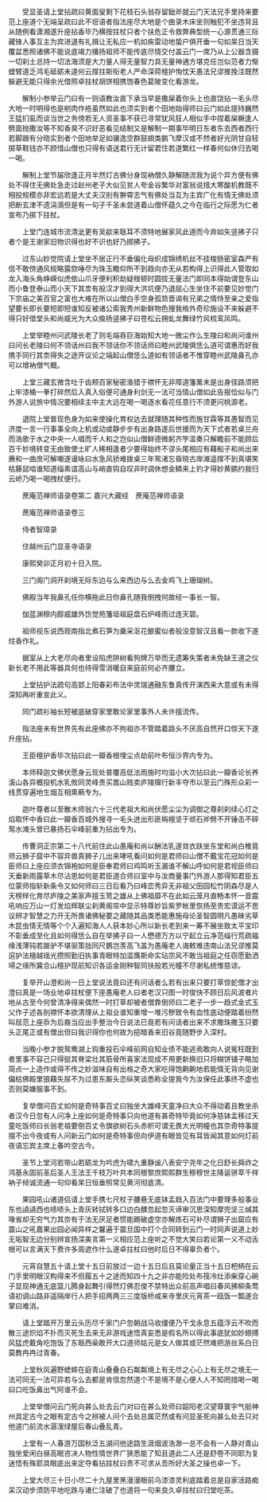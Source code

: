 <!-- { "loadSidebar": true } -->
　　受显圣请上堂拈疏曰黄面叟剩下花枝石头翁存留鈯斧就云门天法兄手里持来要范上座道个无端呈疏曰此不诳语者指法座尽大地是个曲录木床坐则触犯不坐违背且从随例看潇湘遂升座拈香毕乃横按拄杖只者个扶危正令救弊典型统一心源贯通三际藏锋人事互主为宾进退有礼揖让无私应一机如疾雷动地蛰户俱开垂一句如杲日当天覆盆悉照诸佛不能说底竭力播扬祖师不能传底尽情交付盖云门一席乃从上公器含摄一切刹土总持一切法海须是大力量人得无量智力具无量神通方堪克任岂似范者力惭螳臂道乏鸿毛砥砺未遑何云撑拄斯衔老人严命深荷檀护恂忱天愚法兄谬推挽注既然躲避无能只得余光借照卓拄杖胡饼相携饱春色葛陂变化看游龙。

　　解制小参举云门曰有一则语教汝直下承当早是撒屎着你头上也直饶拈一毛头尽大地一时明得也是剜肉作疮虽然如此也须实到者个田地始得师曰云门如此提持巍然王猛扪虱而谈当世之务傍若无人资圣事不获已寻常犹风狂人相似手中捏着屎橛逢人劈面抛撒汝等不知香臭不识好恶看见结制又是解制一期事毕明日东者东去西者西行若脚跟有分晓实到者个田地举足如骥逸空群鼓翅类鹏飞摩汉或不然者好光阴甘自轻掷草鞋钱亦不顾惜山僧也只得有语送君行无计留君住若道繁红一样春何似休归去喝一喝。

　　解制上堂节届欣逢正月半然灯古佛分身现衲僧久静解随流我为说个异方便有佛处不得住无佛处急走过赵州老子大似见贫人夸金谷繁华对富翁说措大寒酸机教既不相投规模亦非宏远若是大丈夫汉别有翀霄志气有佛处当互为主宾广化有情无佛处须把断玄津不遗涓滴但是有一句子千圣未尝道着山僧怀蕴久之今在临行之际愿为仁者宣布乃掷下拄杖。

　　上堂门连城市流清泚更有吴歈来聒耳不须特地展家风此道而今弃如矢竖拂子只者个是王谢家旧物识得也好不识也好乃掷拂子。

　　过东山妙觉院请上堂坐不居正行不垂偏化母织成锦绣机丝不挂梭肠密室森严有信不敢傍通风规略露欬唾尽为珠玉瞻仰所不到趋向亦无从若构得上识得此人管取如龙入海头角峥嵘似虎依山爪牙便利积劫疑根顿时圆拔无量法门即同本得始谓登东山而小鲁登泰山而小天下其柰有般汉才到得大洪坑便乃退屈心生坐住不前要见妙觉门下宗庙之美百官之富也大难在所以山僧白手空身孤筇晋谒有兄弟之情恃至亲之爱指望要长即长要短即短谁知反被诸公索我秀州新鲜物色搜我格外奇珍施设不来躲避不得只好借堂头和尚威光为大众揄扬竖拂子曰苍松云拥虬龙舞绿竹风梳鸾凤鸣。

　　上堂举睦州问武陵长老了则毛端吞巨海始知大地一微尘作么生陵曰和尚问谁州曰问长老陵曰何不领话州曰我不领话你不领话师曰睦州武陵俱恁么道可谓惠而好我携手同行其柰得失之途开议论之端起山僧恁么道如有领话者不惟穿睦州武陵鼻孔亦可以增衲僧气概。

　　上堂三藏玄微含吐于齿颊百家秘密渔猎于襟怀无非障道籓篱未是出身径路须把上牢漆桶一拳打碎然后入真入俗便可通身利剑无一法可当情山僧如此告报恰似与门外游人说旅中情况要相续主中主大远在喝一喝逐水看花任意行不须更问桃源老。

　　退院上堂普现色身为如来使操化育权达去就理随其种性而施甘霖等其愚智而见济度一言一行事事全向上机或动或静步步有出身路遂后世援而为天下式者若桌兰舟而浩歌于水之中央一人唱而千人和之岂似山僧鲜德微躬齐竽滥奏只解瞻前不能顾后百千妙境转变无由致使土旷人稀相逢者少要得始终不谬头尾相应有藉船子和尚出来赓和一曲庶可解嘲遂谩咏曰水急风骄难拨桌三年鸳渚忘昏晓古岸滩遥撑不到真堪笑枯藤鼠啮谁知道缁素谊高山与峭直钩自叹非时调休想金鳞来上钓才得妙黄鹂约我归云峤乃喝一喝拽杖便行。

　　蔗庵范禅师语录卷第二
嘉兴大藏经　蔗庵范禅师语录


　　蔗庵范禅师语录卷三

　　侍者智璋录

　　住越州云门显圣寺语录

　　康熙癸卯正月初十日入院。

　　三门阁门洞开刹境无际东边与么来西边与么去金鸡飞上珊瑚树。

　　佛殿当年我鼻孔任你横拖此日你鼻孔随我倒拽何故经一事长一智。

　　伽蓝渊穆内醇威雄外饬觉苑籓垣祖庭盘石炉峰雨过连天碧。

　　祖师视东说西观南指北煮石笋为羹采沤花酿蜜似者般没意智汉且看一款收下遂炷香作礼。

　　据室从上大老尽向者里设陷虎阱树看狗牌万举而无遗筹失策者未免缺王道之仪新长老不用此等器具何也待得雪消暖自来庭前何必齐腰立。

　　上堂拈护法疏句高郢上阳春彩布法中灵瑞通融东鲁真传开演西来大意或有未得深知再听重宣此义。

　　同门疏衫袖长短被底破穿家里敢论家里事外人未许擅流传。

　　指法座未有世界先有此座佛亦不拘祖亦不管踏着路头不厌高自然开口惊天下遂升座拈。

　　王臣檀护香毕次拈曰此一瓣香根埋尘点劫前叶布恒沙界内专为。

　　本师释迦文佛伏愿身云现处普覆高低法雨施时均滋小大次拈曰此一瓣香论长养溪山各异概投机水乳攸同灵峰贵买嵩山贱卖庐陵撺行新丰夺市以至云门殊形众彩一线贯穿遍地生烟互相熏爇专为。

　　迦叶尊者以至散木师翁六十三代老祖大和尚伏愿尘尘为调御之尊刹刹续心灯之焰取怀中香曰此一瓣香百城外搜寻一毛头迸出形匪栴檀坚于顽石斧劈不开锤击不碎鸳水滩头曾已暴扬石伞峰前重为拈出专为。

　　传曹洞正宗第二十八代前住此山愚庵和尚以酬法乳遂敛衣趺坐东堂和尚白椎竟师云狮子窟中不容异兽真狮子儿出来哮吼看问如何是君师曰山僧不戴宝花冠如何是臣师曰上座应须衣锦袍如何是臣奉君师曰鸡鸣听玉漏谁不解山呼如何是君视臣师曰天垂新雨露草木尽沾恩如何是君臣道合师曰室中与汝商量事门外游人那得知君臣五位蒙师指斩新条令又如何师曰三日后看乃曰峰峦秀异无非祖父田园松竹阴森尽是人天榜样化育尽庐陵之美家声擅玉笥之雄从上佛祖靡不在此如云笼月直畅本怀一音震吼响应万山一灯发焰辉联尘刹黄阁帘中显示特尊妙旨紫罗帐里恢扬至贵宏谟运不思议辨才智慧之力开无所畏诸佛秘要之藏随其品类悉能惠施母论圣智圆明凡愚昧劣草木昆虫情无情等个个入遍知海人人获本妙心所以新长老到来一筹不展坐致太平宝印不彰垂成至化且如何得恁么自在举拂子曰一人懋德万方以宁起立云净范缁行荒疏福缘浅薄钝若跛驴不堪驱策拙同尺鷃岂羡高飞盖为愚庵老人诲敕难违南山法兄谬推莫逭护法檀越瑶光攒照勤旧执事青眼特加滥膺斯命实玷宗风不敢当祖庭之任窃愿勤洒埽之缘所冀合山檀护现前知识各运金刚种智同扶般若光幢不尽谢私统惟慈谅。

　　复举开山澄和尚一日上堂说法竟曰还有问话者么若有出来只要打草惊蛇僧才出澄曰真是一场业地卓拄杖便下座愚庵老人曰者老汉只图一时俊快不顾日后风波者片地从古至今何曾清净得来偶然一时打草却被者僧靠倒师曰二老子一步一趋式金式玉父作子述各剖襟怀本欲清理从上祖业谁知重增一堆污秽致令有血性底动便踏着纷然叫屈范上座忝为后裔当应出手整治今日说法已竟若有问话者出来不求撒珠撒玉只要头正尾正或有僧出但曰我识得你也何故为挹暗香来旧谷竟随野步入深村。

　　当晚小参才脱鸳鸯湖上钩重投石伞峰前网自知业债不能逃焉敢向人说冤枉既到者里事不容己只得挺其脊梁壮其筋骨所喜家法现成不用更新换旧只将糊饼铺子略加简点一上造作或得不传之妙滋味自有出格之奇大家吃得饱齁齁地若能情无背向见谢偏枯佛殿里狼藉矢尿不为过患东厮头恣纵笑谈悉称全提我今为汝保任此事终不虚也否则莫嫌服事不到。

　　复举僧问百丈如何是奇特事百丈曰独坐大雄峰天童净曰大众不得动着且教坐杀者汉今日忽有人问净上座如何是奇特事只向他道有甚奇特毕竟如何净慈钵盂移过天童吃饭师曰长翁老祖要倒百丈令旗欲树石头赤帜可谓无畏大光明幢也其奈奇特事提掇不出今夜或有人问新云门如何是奇特事但向伊道有眼皆见有耳皆闻其意如何灯前夜语忘宾主席上春吟空古今。

　　圣节上堂河若带山若砺龙为吟虎为啸九重静谧八表安宁尧年之化日舒长舜祚之鸿基永固前圣后圣人王法王千枝万叶共本同根黎庶熙熙群生穆穆世主降诞骈萃千祥衲子倾诚流通一句仰看杲日恒垂照常见黄河彻底清。

　　果园吼山诸道侣请上堂手携七尺杖子腰悬无底钵盂趋入百法门中要理多般事业东也譊譊西也啧啧头上青灰转拭转多口边白醭忽起忽灭谛审沉思深知摩兜坚三缄其喙省却无穷气力其奈有于法无厌足者惯能踢破虚空亦解炼石可补尽谓狮子出窟应有震山之吼嘉果出园必闻异样之馨遍于震旦国中打个合同转到云门一时同声说道上妙无垢智无边分别辨宣扬深美言第一义相应范上座听之不觉大笑曰若论第一义不动舌根可以言满天下费许多周遮作什么遂卓拄杖曰他时后日不得辜负者个。

　　元宵自慧五十请上堂十五日前放过一边十五日后且莫论量正当十五日杷柄在云门手里明眼汉构得来不但履五十之途而知四十九之非亦能险处布筏冷灶添柴穿心碗子显现神通无底篮儿腾身起舞引得然灯佛忍俊不禁特出众前高声唱曰春风拂柳条莺语初调山路非遥隔岸行人把手招两两三三度版桥咸来寺里庆元宵茶一瓯饭一瓢遂合掌曰难消。

　　请上堂踏开万里云头历尽千家门户忽朝战马收缰便乃干戈永息五蕴浮云不吹而散三途炽焰不扑而灭死生去来无非游戏迷悟真妄悉是假名所以得此事底犹如妙翅搏风猛虎戴角吃饱饭了东聒西喿敢开大口道师姑元是女人做其或茫然难把游丝系白日莫教冉冉过青春。

　　上堂秋风遍野蟋蟀在庭青山叠叠白石粼粼境上有无尽之心心上有无尽之境无一法可同无一法可异若与么去都是肯信忽然道个不是境不是心便人人不知罔措喝一喝曰口吃饭鼻出气阿谁不会。

　　上堂举僧问云门死向甚么处去云门对曰在甚么处师曰韶阳老汉望尊寰宇气挺神州具定古今之眼有定古今之辨被人问个去处总属茫然或有问显圣死向甚么处去只对他道门前流水潺湲绿屋后春山叠乱青。

　　上堂有一人春游万国秋泛五湖问他途路生涯烟波浩渺一总不会有一人静对青山独坐爱闲白昼高眠咨决人物性情世界广狭悉能了知且道此二人还是舒卷不同耶为复迷悟有殊耶具眼底出来定夺看拈拄杖曰贵不可求从吾所好大圣之操也卓一下。

　　上堂大尽三十日小尽二十九屋里黑漫漫眼前乌漆漆灵利底踏着总是自家活路痴呆汉动步须防平地吃跌与诸仁注破了也道将一句来良久卓拄杖曰归堂吃茶。

